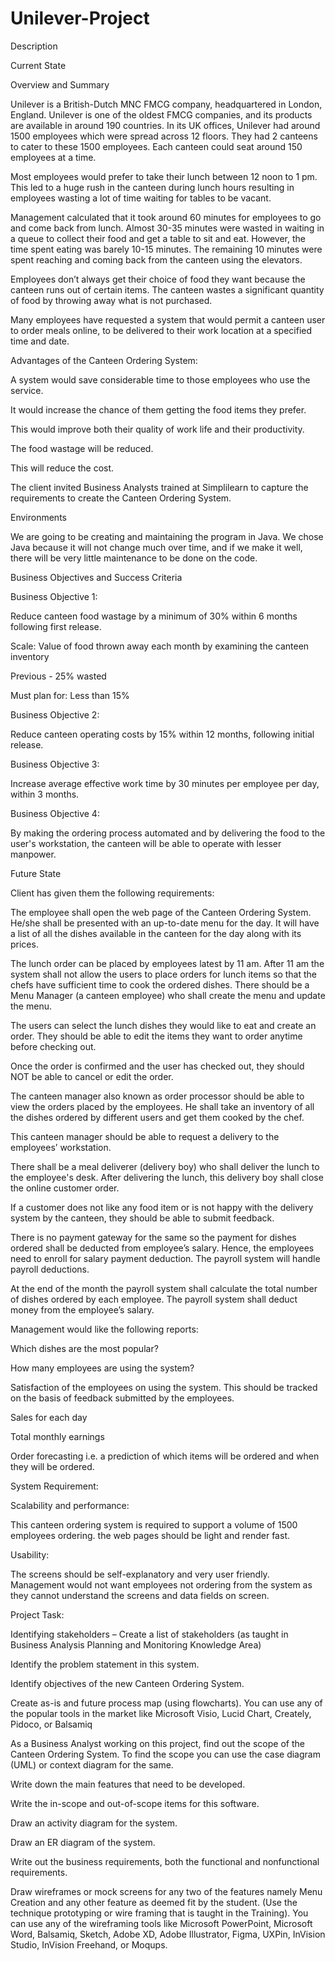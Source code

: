 # Unilever-Project
Description

Current State

 

Overview and Summary

Unilever is a British-Dutch MNC FMCG company, headquartered in London, England. Unilever is one of the oldest FMCG companies, and its products are available in around 190 countries. In its UK offices, Unilever had around 1500 employees which were spread across 12 floors. They had 2 canteens to cater to these 1500 employees. Each canteen could seat around 150 employees at a time. 

Most employees would prefer to take their lunch between 12 noon to 1 pm. This led to a huge rush in the canteen during lunch hours resulting in employees wasting a lot of time waiting for tables to be vacant. 

Management calculated that it took around 60 minutes for employees to go and come back from lunch. Almost 30-35 minutes were wasted in waiting in a queue to collect their food and get a table to sit and eat. However, the time spent eating was barely 10-15 minutes. The remaining 10 minutes were spent reaching and coming back from the canteen using the elevators. 

Employees don’t always get their choice of food they want because the canteen runs out of certain items. The canteen wastes a significant quantity of food by throwing away what is not purchased.

Many employees have requested a system that would permit a canteen user to order meals online, to be delivered to their work location at a specified time and date.

 

Advantages of the Canteen Ordering System:

A system would save considerable time to those employees who use the service.

It would increase the chance of them getting the food items they prefer.

This would improve both their quality of work life and their productivity.

The food wastage will be reduced.

This will reduce the cost.

 

The client invited Business Analysts trained at Simplilearn to capture the requirements to create the Canteen Ordering System. 

 

Environments

We are going to be creating and maintaining the program in Java. We chose Java because it will not change much over time, and if we make it well, there will be very little maintenance to be done on the code. 

 

Business Objectives and Success Criteria

 

Business Objective 1:

Reduce canteen food wastage by a minimum of 30% within 6 months following first release.

Scale: Value of food thrown away each month by examining the canteen inventory 

Previous - 25% wasted

Must plan for: Less than 15%

Business Objective 2:

Reduce canteen operating costs by 15% within 12 months, following initial release.

Business Objective 3:

Increase average effective work time by 30 minutes per employee per day, within 3 months.

Business Objective 4:

By making the ordering process automated and by delivering the food to the user's workstation, the canteen will be able to operate with lesser manpower.

 

Future State

 

Client has given them the following requirements:

 

The employee shall open the web page of the Canteen Ordering System. He/she shall be presented with an up-to-date menu for the day. It will have a list of all the dishes available in the canteen for the day along with its prices. 

The lunch order can be placed by employees latest by 11 am. After 11 am the system shall not allow the users to place orders for lunch items so that the chefs have sufficient time to cook the ordered dishes. There should be a Menu Manager (a canteen employee) who shall create the menu and update the menu.

The users can select the lunch dishes they would like to eat and create an order. They should be able to edit the items they want to order anytime before checking out. 

Once the order is confirmed and the user has checked out, they should NOT be able to cancel or edit the order.

The canteen manager also known as order processor should be able to view the orders placed by the employees. He shall take an inventory of all the dishes ordered by different users and get them cooked by the chef. 

This canteen manager should be able to request a delivery to the employees’ workstation. 

There shall be a meal deliverer (delivery boy) who shall deliver the lunch to the employee's desk. After delivering the lunch, this delivery boy shall close the online customer order.

If a customer does not like any food item or is not happy with the delivery system by the canteen, they should be able to submit feedback. 

There is no payment gateway for the same so the payment for dishes ordered shall be deducted from employee’s salary. Hence, the employees need to enroll for salary payment deduction. The payroll system will handle payroll deductions.

At the end of the month the payroll system shall calculate the total number  of dishes ordered by each employee. The payroll system shall deduct money  from the employee’s salary. 

Management would like the following reports:

Which dishes are the most popular?

How many employees are using the system?

Satisfaction of the employees on using the system. This should be tracked on the basis of feedback submitted by the employees.

Sales for each day

Total monthly earnings

Order forecasting i.e. a prediction of which items will be ordered and when they will be ordered.

 

System Requirement:

Scalability and performance:

This canteen ordering system is required to support a volume of 1500 employees ordering. the web pages should be light and render fast.

 

Usability:

The screens should be self-explanatory and very user friendly. Management would not want employees not ordering from the system as they cannot understand the screens and data fields on screen.

 

Project Task: 

Identifying stakeholders – Create a list of stakeholders (as taught in Business Analysis Planning and Monitoring Knowledge Area)

Identify the problem statement in this system.

Identify objectives of the new Canteen Ordering System.

Create as-is and future process map (using flowcharts). You can use any of the popular tools in the market like Microsoft Visio, Lucid Chart, Creately, Pidoco, or Balsamiq

As a Business Analyst working on this project, find out the scope of the Canteen Ordering System. To find the scope you can use the case diagram (UML) or context diagram for the same.

Write down the main features that need to be developed.

Write the in-scope and out-of-scope items for this software.

Draw an activity diagram for the system.

Draw an ER diagram of the system.

Write out the business requirements, both the functional and nonfunctional requirements. 

Draw wireframes or mock screens for any two of the features namely Menu Creation and any other feature as deemed fit by the student. (Use the technique prototyping or wire framing that is taught in the Training). You can use any of the wireframing tools like Microsoft PowerPoint, Microsoft Word, Balsamiq, Sketch, Adobe XD, Adobe Illustrator, Figma, UXPin, InVision Studio, InVision Freehand, or Moqups.
